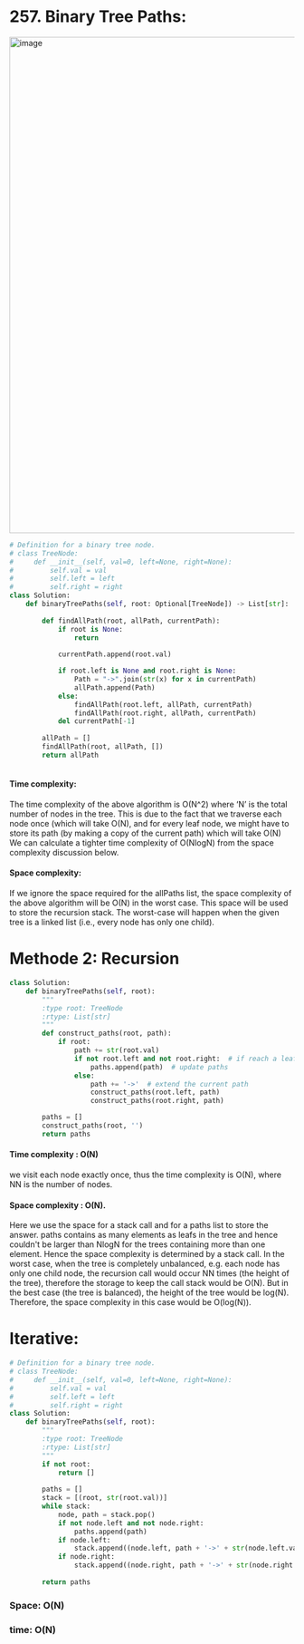 # 257. Binary Tree Paths:

<img width="876" alt="image" src="https://user-images.githubusercontent.com/35987583/159246284-e2f69560-00f8-44fa-8f17-4d058bb2d12f.png">


```python
# Definition for a binary tree node.
# class TreeNode:
#     def __init__(self, val=0, left=None, right=None):
#         self.val = val
#         self.left = left
#         self.right = right
class Solution:
    def binaryTreePaths(self, root: Optional[TreeNode]) -> List[str]:
        
        def findAllPath(root, allPath, currentPath):
            if root is None:
                return
            
            currentPath.append(root.val)

            if root.left is None and root.right is None:
                Path = "->".join(str(x) for x in currentPath)  
                allPath.append(Path)
            else:
                findAllPath(root.left, allPath, currentPath)
                findAllPath(root.right, allPath, currentPath)
            del currentPath[-1]
        
        allPath = []
        findAllPath(root, allPath, [])
        return allPath
    

```

#### Time complexity:
The time complexity of the above algorithm is O(N^2) where ‘N’ is the total number of nodes in the tree. This is due to the fact that we traverse each node once (which will take O(N), and for every leaf node, we might have to store its path (by making a copy of the current path) which will take O(N) We can calculate a tighter time complexity of O(NlogN) from the space complexity discussion below.

#### Space complexity:
If we ignore the space required for the allPaths list, the space complexity of the above algorithm will be O(N) in the worst case. This space will be used to store the recursion stack. The worst-case will happen when the given tree is a linked list (i.e., every node has only one child).


# Methode 2: Recursion
```python
class Solution:
    def binaryTreePaths(self, root):
        """
        :type root: TreeNode
        :rtype: List[str]
        """
        def construct_paths(root, path):
            if root:
                path += str(root.val)
                if not root.left and not root.right:  # if reach a leaf
                    paths.append(path)  # update paths  
                else:
                    path += '->'  # extend the current path
                    construct_paths(root.left, path)
                    construct_paths(root.right, path)

        paths = []
        construct_paths(root, '')
        return paths
```

#### Time complexity : O(N)
we visit each node exactly once, thus the time complexity is O(N), where NN is the number of nodes.

#### Space complexity : O(N). 
Here we use the space for a stack call and for a paths list to store the answer. paths contains as many elements as leafs in the tree and hence couldn't be larger than  NlogN for the trees containing more than one element. Hence the space complexity is determined by a stack call. In the worst case, when the tree is completely unbalanced, e.g. each node has only one child node, the recursion call would occur NN times (the height of the tree), therefore the storage to keep the call stack would be O(N). But in the best case (the tree is balanced), the height of the tree would be log(N). Therefore, the space complexity in this case would be O(log(N)).

# Iterative:
```python
# Definition for a binary tree node.
# class TreeNode:
#     def __init__(self, val=0, left=None, right=None):
#         self.val = val
#         self.left = left
#         self.right = right
class Solution:
    def binaryTreePaths(self, root):
        """
        :type root: TreeNode
        :rtype: List[str]
        """
        if not root:
            return []
        
        paths = []
        stack = [(root, str(root.val))]
        while stack:
            node, path = stack.pop()
            if not node.left and not node.right:
                paths.append(path)
            if node.left:
                stack.append((node.left, path + '->' + str(node.left.val)))
            if node.right:
                stack.append((node.right, path + '->' + str(node.right.val)))
        
        return paths
```

### Space: O(N)
### time: O(N)
